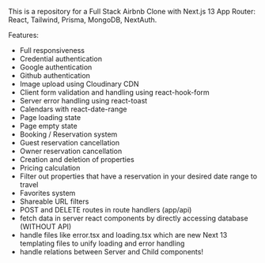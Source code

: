 This is a repository for a Full Stack Airbnb Clone with Next.js 13 App Router: React, Tailwind, Prisma, MongoDB, NextAuth.

Features:


- Full responsiveness
- Credential authentication
- Google authentication
- Github authentication
- Image upload using Cloudinary CDN
- Client form validation and handling using react-hook-form
- Server error handling using react-toast
- Calendars with react-date-range
- Page loading state
- Page empty state
- Booking / Reservation system
- Guest reservation cancellation
- Owner reservation cancellation
- Creation and deletion of properties
- Pricing calculation
- Filter out properties that have a reservation in your desired date range to travel
- Favorites system
- Shareable URL filters
- POST and DELETE routes in route handlers (app/api)
- fetch data in server react components by directly accessing database (WITHOUT API)
- handle files like error.tsx and loading.tsx which are new Next 13 templating files to unify loading and error handling
- handle relations between Server and Child components!
